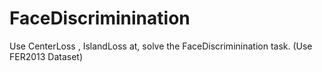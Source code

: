 # FaceDiscriminination
Use CenterLoss , IslandLoss at, solve the FaceDiscriminination task. (Use FER2013 Dataset)
